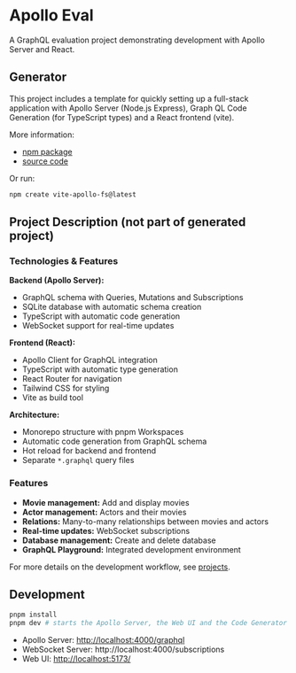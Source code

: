 # Apollo Eval

A GraphQL evaluation project demonstrating development with Apollo Server and React.

## Generator

This project includes a template for quickly setting up a full-stack application with Apollo Server (Node.js Express), Graph QL Code Generation (for TypeScript types) and a React frontend (vite).

More information:

- [npm package](https://www.npmjs.com/package/create-vite-apollo-fs)
- [source code](projects/project-generator/README.md)

Or run:

```sh
npm create vite-apollo-fs@latest
```

## Project Description (not part of generated project)

### Technologies & Features

**Backend (Apollo Server):**

- GraphQL schema with Queries, Mutations and Subscriptions
- SQLite database with automatic schema creation
- TypeScript with automatic code generation
- WebSocket support for real-time updates

**Frontend (React):**

- Apollo Client for GraphQL integration
- TypeScript with automatic type generation
- React Router for navigation
- Tailwind CSS for styling
- Vite as build tool

**Architecture:**

- Monorepo structure with pnpm Workspaces
- Automatic code generation from GraphQL schema
- Hot reload for backend and frontend
- Separate `*.graphql` query files

### Features

- **Movie management:** Add and display movies
- **Actor management:** Actors and their movies
- **Relations:** Many-to-many relationships between movies and actors
- **Real-time updates:** WebSocket subscriptions
- **Database management:** Create and delete database
- **GraphQL Playground:** Integrated development environment

For more details on the development workflow, see [projects](projects/README.md).

## Development

```sh
pnpm install
pnpm dev # starts the Apollo Server, the Web UI and the Code Generator
```

- Apollo Server: [http://localhost:4000/graphql](http://localhost:4000/graphql)
- WebSocket Server: http://localhost:4000/subscriptions
- Web UI: [http://localhost:5173/](http://localhost:5173/)
